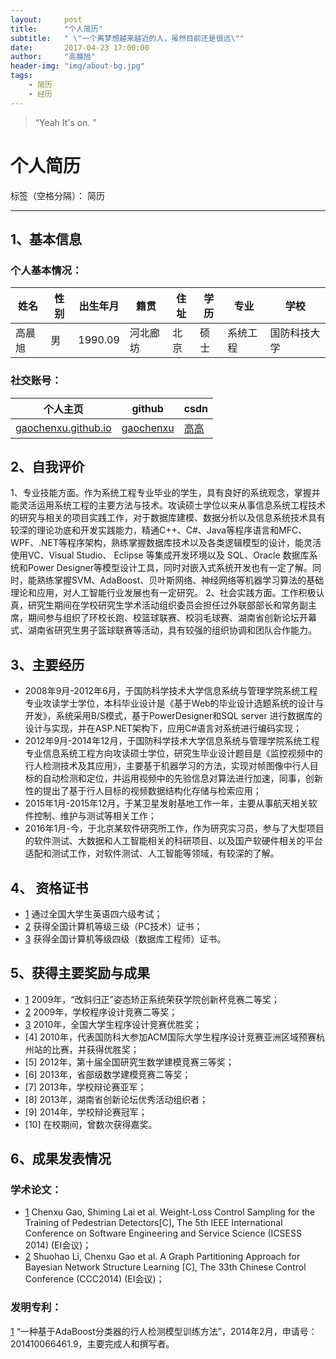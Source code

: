 ```yaml
---
layout:     post
title:      "个人简历"
subtitle:   " \"一个离梦想越来越近的人，虽然目前还是很远\""
date:       2017-04-23 17:00:00
author:     "高晨旭"
header-img: "img/about-bg.jpg"
tags:
    - 简历
    - 经历
---
```


> “Yeah It's on. ”

# 个人简历

标签（空格分隔）： 简历

---


## 1、基本信息
### 个人基本情况：
| 姓名 | 性别 | 出生年月 | 籍贯 | 住址 | 学历 | 专业 |  学校　|
|------|-----|------|-----|------|-----|------|-----|
| 高晨旭 | 男 | 1990.09 | 河北廊坊 | 北京 | 硕士 | 系统工程 | 国防科技大学 |

### 社交账号：
| 个人主页 | github | csdn |
|------|-----|------|
| [gaochenxu.github.io][1] | [gaochenxu][2] | [高高][3] | 

## 2、自我评价
1、专业技能方面。作为系统工程专业毕业的学生，具有良好的系统观念，掌握并能灵活运用系统工程的主要方法与技术。攻读硕士学位以来从事信息系统工程技术的研究与相关的项目实践工作，对于数据库建模、数据分析以及信息系统技术具有较深的理论功底和开发实践能力，精通C++、C#、Java等程序语言和MFC、WPF、.NET等程序架构，熟练掌握数据库技术以及各类逻辑模型的设计，能灵活使用VC、Visual Studio、 Eclipse 等集成开发环境以及 SQL、Oracle 数据库系统和Power Designer等模型设计工具，同时对嵌入式系统开发也有一定了解。同时，能熟练掌握SVM、AdaBoost、贝叶斯网络、神经网络等机器学习算法的基础理论和应用，对人工智能行业发展也有一定研究。
2、社会实践方面。工作积极认真，研究生期间在学校研究生学术活动组织委员会担任过外联部部长和常务副主席，期间参与组织了环校长跑、校篮球联赛、校羽毛球赛、湖南省创新论坛开幕式、湖南省研究生男子篮球联赛等活动，具有较强的组织协调和团队合作能力。

## 3、主要经历
- 2008年9月-2012年6月，于国防科学技术大学信息系统与管理学院系统工程专业攻读学士学位，本科毕业设计是《基于Web的毕业设计选题系统的设计与开发》，系统采用B/S模式，基于PowerDesigner和SQL server 进行数据库的设计与实现，并在ASP.NET架构下，应用C#语言对系统进行编码实现；
- 2012年9月-2014年12月，于国防科学技术大学信息系统与管理学院系统工程专业信息系统工程方向攻读硕士学位，研究生毕业设计题目是《监控视频中的行人检测技术及其应用》，主要基于机器学习的方法，实现对帧图像中行人目标的自动检测和定位，并运用视频中的先验信息对算法进行加速，同事，创新性的提出了基于行人目标的视频数据结构化存储与检索应用；
- 2015年1月-2015年12月，于某卫星发射基地工作一年，主要从事航天相关软件控制、维护与测试等相关工作；
- 2016年1月-今，于北京某软件研究所工作，作为研究实习员，参与了大型项目的软件测试、大数据和人工智能相关的科研项目、以及国产软硬件相关的平台适配和测试工作，对软件测试、人工智能等领域，有较深的了解。

## 4、 资格证书

- [1] 通过全国大学生英语四六级考试；
- [2] 获得全国计算机等级三级（PC技术）证书；
- [3] 获得全国计算机等级四级（数据库工程师）证书。

## 5、获得主要奖励与成果
- [1] 2009年，“改斜归正”姿态矫正系统荣获学院创新杯竞赛二等奖；
- [2] 2009年，学校程序设计竞赛二等奖；
- [3] 2010年，全国大学生程序设计竞赛优胜奖；
- [4] 2010年，代表国防科大参加ACM国际大学生程序设计竞赛亚洲区域预赛杭州站的比赛，并获得优胜奖；
- [5] 2012年，第十届全国研究生数学建模竞赛三等奖；
- [6] 2013年，省部级数学建模竞赛二等奖；
- [7] 2013年，学校辩论赛亚军；
- [8] 2013年，湖南省创新论坛优秀活动组织者；
- [9] 2014年，学校辩论赛冠军；
- [10] 在校期间，曾数次获得嘉奖。

## 6、成果发表情况
### 学术论文：
- [1] Chenxu Gao, Shiming Lai et al. Weight-Loss Control Sampling for the Training of Pedestrian Detectors[C], The 5th IEEE International Conference on Software Engineering and Service Science (ICSESS 2014) (EI会议)；
- [2] Shuohao Li, Chenxu Gao et al. A Graph Partitioning Approach for Bayesian Network Structure Learning [C], The 33th Chinese Control Conference (CCC2014) (EI会议)；

### 发明专利：
[1] “一种基于AdaBoost分类器的行人检测模型训练方法”，2014年2月，申请号：201410066461.9，主要完成人和撰写者。


  [1]: gaochenxu.github.io
  [2]: https://github.com/gaochenxu
  [3]: http://blog.csdn.net/csvdvg


